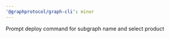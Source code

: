 ```yaml
---
'@graphprotocol/graph-cli': minor
---
```


Prompt deploy command for subgraph name and select product
